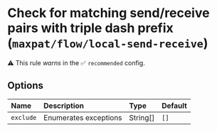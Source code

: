 # Check for matching send/receive pairs with triple dash prefix (`maxpat/flow/local-send-receive`)

⚠️ This rule _warns_ in the ✅ `recommended` config.

<!-- end auto-generated rule header -->

## Options

<!-- begin auto-generated rule options list -->

| Name      | Description           | Type     | Default |
| :-------- | :-------------------- | :------- | :------ |
| `exclude` | Enumerates exceptions | String[] | `[]`    |

<!-- end auto-generated rule options list -->
